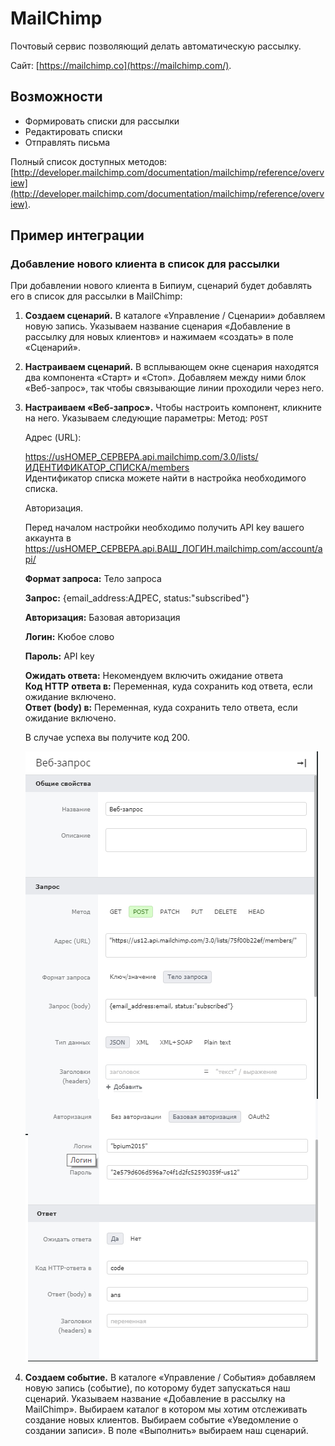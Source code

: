 # MailChimp

Почтовый сервис позволяющий делать автоматическую рассылку.

Сайт: [https://mailchimp.co](https://mailchimp.com/).

## Возможности

* Формировать списки для рассылки
* Редактировать списки
* Отправлять письма

Полный список доступных методов: [http://developer.mailchimp.com/documentation/mailchimp/reference/overview](http://developer.mailchimp.com/documentation/mailchimp/reference/overview).

## Пример интеграции

### Добавление нового клиента в список для рассылки

При добавлении нового клиента в Бипиум, сценарий будет добавлять его в список для рассылки в MailChimp:

1. **Создаем сценарий.** В каталоге «Управление / Сценарии» добавляем новую запись. Указываем название сценария «Добавление в рассылку для новых клиентов» и нажимаем «создать» в поле «Сценарий».
2. **Настраиваем сценарий.** В всплывающем окне сценария находятся два компонента «Старт» и «Стоп». Добавляем между ними блок «Веб-запрос», так чтобы связывающие линии проходили через него.
3.  **Настраиваем «Веб-запрос».** Чтобы настроить компонент, кликните на него. Указываем следующие параметры: Метод: `POST`

    Адрес (URL):&#x20;

    [https://usНОМЕР\_СЕРВЕРА.api.mailchimp.com/3.0/lists/ИДЕНТИФИКАТОР\_СПИСКА/members](https://mailchimp.com) ​\
    &#x20;Идентификатор списка можете найти в настройка необходимого списка.

    Авторизация.

    Перед началом настройки необходимо получить API key вашего аккаунта в [https://usНОМЕР\_СЕРВЕРА.api.ВАШ\_ЛОГИН.mailchimp.com/account/api/](https://mailchimp.com)

    **Формат запроса:** Тело запроса

    **Запрос:** {email\_address:АДРЕС, status:"subscribed"}

    **Авторизация:** Базовая авторизация

    **Логин:** Kюбое слово

    **Пароль:** API key

    **Ожидать ответа:** Hекомендуем включить ожидание ответа\
    &#x20;**Код** **HTTP** **ответа в:** Переменная, куда сохранить код ответа, если ожидание включено.\
    &#x20;**Ответ (body) в:** Переменная, куда сохранить тело ответа, если ожидание включено.

    В случае успеха вы получите код 200.

    &#x20;

    <img src="../../../../.gitbook/assets/Без имени.png" alt="" data-size="original">
4. **Создаем событие.** В каталоге «Управление / События» добавляем новую запись (событие), по которому будет запускаться наш сценарий. Указываем название «Добавление в рассылку на MailChimp». Выбираем каталог в котором мы хотим отслеживать создание новых клиентов. Выбираем событие «Уведомление о создании записи». В поле «Выполнить» выбираем наш сценарий.
